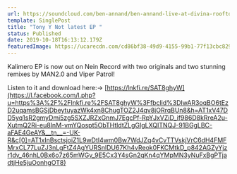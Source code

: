 ```yaml
---
url: https://soundcloud.com/ben-annand/ben-annand-live-at-divina-rooftop-party-phoenix-sept-18-2019?fbclid=IwAR1qklVzy8jf3b39EfOPl0OniGxc60ny5so4uXwkFl7Ni3mY6bp2wDRXx8o
template: SinglePost
title: "Tony Y Not latest EP "
status: Published
date: 2019-10-18T16:13:12.179Z
featuredImage: https://ucarecdn.com/cd86bf38-49d9-4155-99b1-77f13cbc8293/
---
```

Kalimero EP is now out on Nein Record with two originals and two stunning remixes by MAN2.0 and Viper Patrol!

Listen to it and download here:-> [https://lnkfi.re/SAT8ghyW](https://l.facebook.com/l.php?u=https%3A%2F%2Flnkfi.re%2FSAT8ghyW%3Ffbclid%3DIwAR3oqBO6tEzD2uqamsBGSjDbeytuyazWk4xn8ChugTOZ2J4qv8jORrqBUn8&h=AT1xV47DD5yq1sR2gmyDmi5zg5SXZJRZxGnmJ7EgcPf-RpYJxVZiD_if986D8kRreA2u-XutmQ2Ri-eu8InM-vmYQospt5ObTHtldtZLgGIgLXQITNQJ-91BGgLBC-aFAE4GeAY&__tn__=-UK-R&c[0]=AT1xInBsctsjoiZ1L9wDtI4wm0Bw7WdJZq4vCvTTVskjVrC6dH4FMFMrxCL77LuZJ3nLgFtZ4AgYURSnlDU67Kh4vReok0FKCMtkD_p842AGZyYjzr1dv_46nhL0Bx6o7z65mWGv_9E5Cx3Y4sGn2qKn4qYMpMN3yNuFxBgPTjadtjHe5juOonhgOT8)